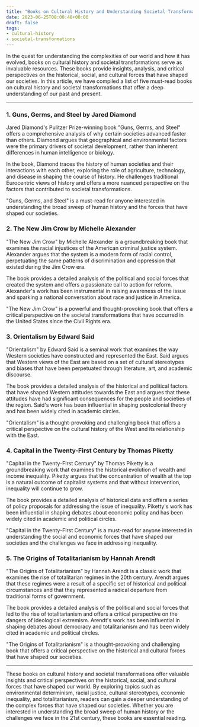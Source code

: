 ```yaml
---
title: "Books on Cultural History and Understanding Societal Transformations"
date: 2023-06-25T08:00:48+00:00
draft: false
tags: 
- cultural-history
- societal-transformations
---
```


In the quest for understanding the complexities of our world and how it has evolved, books on cultural history and societal transformations serve as invaluable resources. These books provide insights, analysis, and critical perspectives on the historical, social, and cultural forces that have shaped our societies. In this article, we have compiled a list of five must-read books on cultural history and societal transformations that offer a deep understanding of our past and present.

---

### 1. Guns, Germs, and Steel by Jared Diamond

Jared Diamond's Pulitzer Prize-winning book "Guns, Germs, and Steel" offers a comprehensive analysis of why certain societies advanced faster than others. Diamond argues that geographical and environmental factors were the primary drivers of societal development, rather than inherent differences in human intelligence or biology.

In the book, Diamond traces the history of human societies and their interactions with each other, exploring the role of agriculture, technology, and disease in shaping the course of history. He challenges traditional Eurocentric views of history and offers a more nuanced perspective on the factors that contributed to societal transformations.

"Guns, Germs, and Steel" is a must-read for anyone interested in understanding the broad sweep of human history and the forces that have shaped our societies.

### 2. The New Jim Crow by Michelle Alexander

"The New Jim Crow" by Michelle Alexander is a groundbreaking book that examines the racial injustices of the American criminal justice system. Alexander argues that the system is a modern form of racial control, perpetuating the same patterns of discrimination and oppression that existed during the Jim Crow era.

The book provides a detailed analysis of the political and social forces that created the system and offers a passionate call to action for reform. Alexander's work has been instrumental in raising awareness of the issue and sparking a national conversation about race and justice in America.

"The New Jim Crow" is a powerful and thought-provoking book that offers a critical perspective on the societal transformations that have occurred in the United States since the Civil Rights era.

### 3. Orientalism by Edward Said

"Orientalism" by Edward Said is a seminal work that examines the way Western societies have constructed and represented the East. Said argues that Western views of the East are based on a set of cultural stereotypes and biases that have been perpetuated through literature, art, and academic discourse.

The book provides a detailed analysis of the historical and political factors that have shaped Western attitudes towards the East and argues that these attitudes have had significant consequences for the people and societies of the region. Said's work has been influential in shaping postcolonial theory and has been widely cited in academic circles.

"Orientalism" is a thought-provoking and challenging book that offers a critical perspective on the cultural history of the West and its relationship with the East.

### 4. Capital in the Twenty-First Century by Thomas Piketty

"Capital in the Twenty-First Century" by Thomas Piketty is a groundbreaking work that examines the historical evolution of wealth and income inequality. Piketty argues that the concentration of wealth at the top is a natural outcome of capitalist systems and that without intervention, inequality will continue to grow.

The book provides a detailed analysis of historical data and offers a series of policy proposals for addressing the issue of inequality. Piketty's work has been influential in shaping debates about economic policy and has been widely cited in academic and political circles.

"Capital in the Twenty-First Century" is a must-read for anyone interested in understanding the social and economic forces that have shaped our societies and the challenges we face in addressing inequality.

### 5. The Origins of Totalitarianism by Hannah Arendt

"The Origins of Totalitarianism" by Hannah Arendt is a classic work that examines the rise of totalitarian regimes in the 20th century. Arendt argues that these regimes were a result of a specific set of historical and political circumstances and that they represented a radical departure from traditional forms of government.

The book provides a detailed analysis of the political and social forces that led to the rise of totalitarianism and offers a critical perspective on the dangers of ideological extremism. Arendt's work has been influential in shaping debates about democracy and totalitarianism and has been widely cited in academic and political circles.

"The Origins of Totalitarianism" is a thought-provoking and challenging book that offers a critical perspective on the historical and cultural forces that have shaped our societies.

---

These books on cultural history and societal transformations offer valuable insights and critical perspectives on the historical, social, and cultural forces that have shaped our world. By exploring topics such as environmental determinism, racial justice, cultural stereotypes, economic inequality, and totalitarianism, readers can gain a deeper understanding of the complex forces that have shaped our societies. Whether you are interested in understanding the broad sweep of human history or the challenges we face in the 21st century, these books are essential reading.